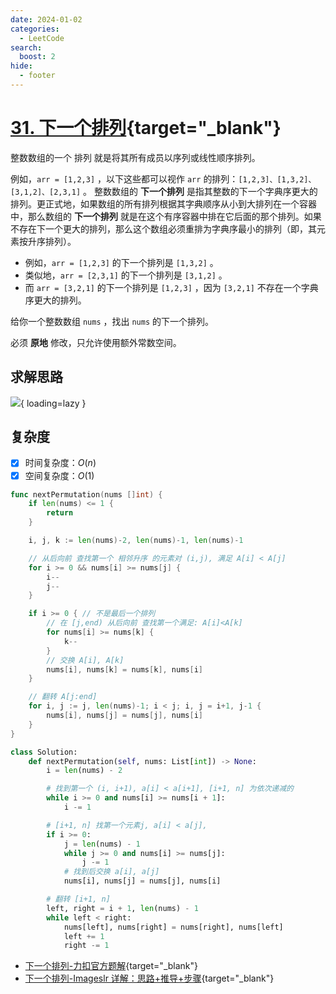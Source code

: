 ```yaml
---
date: 2024-01-02
categories:
  - LeetCode
search:
  boost: 2
hide:
  - footer
---
```


# [31. 下一个排列](https://leetcode.cn/problems/next-permutation){target="_blank"}

整数数组的一个 排列  就是将其所有成员以序列或线性顺序排列。

例如，`arr = [1,2,3]` ，以下这些都可以视作 `arr` 的排列：`[1,2,3]、[1,3,2]、[3,1,2]、[2,3,1]` 。
整数数组的 **下一个排列** 是指其整数的下一个字典序更大的排列。更正式地，如果数组的所有排列根据其字典顺序从小到大排列在一个容器中，那么数组的 **下一个排列** 就是在这个有序容器中排在它后面的那个排列。如果不存在下一个更大的排列，那么这个数组必须重排为字典序最小的排列（即，其元素按升序排列）。

- 例如，`arr = [1,2,3]` 的下一个排列是 `[1,3,2]` 。
- 类似地，`arr = [2,3,1]` 的下一个排列是 `[3,1,2]` 。
- 而 `arr = [3,2,1]` 的下一个排列是 `[1,2,3]` ，因为 `[3,2,1]` 不存在一个字典序更大的排列。

给你一个整数数组 `nums` ，找出 `nums` 的下一个排列。

必须 **原地** 修改，只允许使用额外常数空间。

## 求解思路

![](https://pic.leetcode-cn.com/e56a66ed318d1761cd8c8f9d1521f82a30c71ecc84f551912b90d8fe254c8f3d-image.png){ loading=lazy }

## 复杂度

- [x] 时间复杂度：$O(n)$
- [x] 空间复杂度：$O(1)$

```go title="Go"
func nextPermutation(nums []int) {
	if len(nums) <= 1 {
		return
	}

	i, j, k := len(nums)-2, len(nums)-1, len(nums)-1

	// 从后向前 查找第一个 相邻升序 的元素对 (i,j), 满足 A[i] < A[j]
	for i >= 0 && nums[i] >= nums[j] {
		i--
		j--
	}

	if i >= 0 { // 不是最后一个排列
		// 在 [j,end) 从后向前 查找第一个满足: A[i]<A[k]
		for nums[i] >= nums[k] {
			k--
		}
		// 交换 A[i], A[k]
		nums[i], nums[k] = nums[k], nums[i]
	}

	// 翻转 A[j:end]
	for i, j := j, len(nums)-1; i < j; i, j = i+1, j-1 {
		nums[i], nums[j] = nums[j], nums[i]
	}
}
```

```py title="Python"
class Solution:
    def nextPermutation(self, nums: List[int]) -> None:
        i = len(nums) - 2

        # 找到第一个 (i, i+1), a[i] < a[i+1], [i+1, n] 为依次递减的
        while i >= 0 and nums[i] >= nums[i + 1]:
            i -= 1

        # [i+1, n] 找第一个元素j, a[i] < a[j],
        if i >= 0:
            j = len(nums) - 1
            while j >= 0 and nums[i] >= nums[j]:
                j -= 1
            # 找到后交换 a[i], a[j]
            nums[i], nums[j] = nums[j], nums[i]

        # 翻转 [i+1, n]
        left, right = i + 1, len(nums) - 1
        while left < right:
            nums[left], nums[right] = nums[right], nums[left]
            left += 1
            right -= 1
```

- [下一个排列-力扣官方题解](https://leetcode.cn/problems/next-permutation/solutions/479151/xia-yi-ge-pai-lie-by-leetcode-solution/){target="_blank"}
- [下一个排列-Imageslr 详解：思路+推导+步骤](https://leetcode.cn/problems/next-permutation/solutions/80560/xia-yi-ge-pai-lie-suan-fa-xiang-jie-si-lu-tui-dao-/){target="_blank"}
